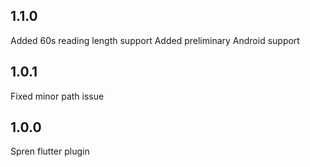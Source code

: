 ## 1.1.0

Added 60s reading length support
Added preliminary Android support

## 1.0.1

Fixed minor path issue

## 1.0.0

Spren flutter plugin
